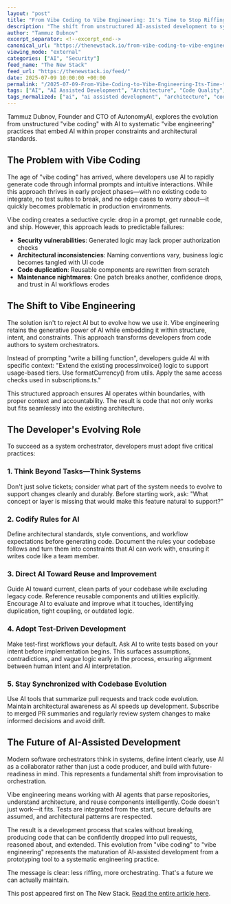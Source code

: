 ```yaml
---
layout: "post"
title: "From Vibe Coding to Vibe Engineering: It's Time to Stop Riffing with AI"
description: "The shift from unstructured AI-assisted development to systematic engineering practices that embed AI within proper constraints and architectural standards."
author: "Tammuz Dubnov"
excerpt_separator: <!--excerpt_end-->
canonical_url: "https://thenewstack.io/from-vibe-coding-to-vibe-engineering-its-time-to-stop-riffing-with-ai/"
viewing_mode: "external"
categories: ["AI", "Security"]
feed_name: "The New Stack"
feed_url: "https://thenewstack.io/feed/"
date: 2025-07-09 10:00:00 +00:00
permalink: "/2025-07-09-From-Vibe-Coding-to-Vibe-Engineering-Its-Time-to-Stop-Riffing-with-AI.html"
tags: ["AI", "AI Assisted Development", "Architecture", "Code Quality", "Community", "Development Practices", "Engineering Standards", "Security", "Software Engineering", "TDD", "Technical Debt", "Testing"]
tags_normalized: ["ai", "ai assisted development", "architecture", "code quality", "community", "development practices", "engineering standards", "security", "software engineering", "tdd", "technical debt", "testing"]
---
```


Tammuz Dubnov, Founder and CTO of AutonomyAI, explores the evolution from unstructured "vibe coding" with AI to systematic "vibe engineering" practices that embed AI within proper constraints and architectural standards. <!--excerpt_end-->

## The Problem with Vibe Coding

The age of "vibe coding" has arrived, where developers use AI to rapidly generate code through informal prompts and intuitive interactions. While this approach thrives in early project phases—with no existing code to integrate, no test suites to break, and no edge cases to worry about—it quickly becomes problematic in production environments.

Vibe coding creates a seductive cycle: drop in a prompt, get runnable code, and ship. However, this approach leads to predictable failures:

- **Security vulnerabilities**: Generated logic may lack proper authorization checks
- **Architectural inconsistencies**: Naming conventions vary, business logic becomes tangled with UI code
- **Code duplication**: Reusable components are rewritten from scratch
- **Maintenance nightmares**: One patch breaks another, confidence drops, and trust in AI workflows erodes

## The Shift to Vibe Engineering

The solution isn't to reject AI but to evolve how we use it. Vibe engineering retains the generative power of AI while embedding it within structure, intent, and constraints. This approach transforms developers from code authors to system orchestrators.

Instead of prompting "write a billing function", developers guide AI with specific context: "Extend the existing processInvoice() logic to support usage-based tiers. Use formatCurrency() from utils. Apply the same access checks used in subscriptions.ts."

This structured approach ensures AI operates within boundaries, with proper context and accountability. The result is code that not only works but fits seamlessly into the existing architecture.

## The Developer's Evolving Role

To succeed as a system orchestrator, developers must adopt five critical practices:

### 1. Think Beyond Tasks—Think Systems

Don't just solve tickets; consider what part of the system needs to evolve to support changes cleanly and durably. Before starting work, ask: "What concept or layer is missing that would make this feature natural to support?"

### 2. Codify Rules for AI

Define architectural standards, style conventions, and workflow expectations before generating code. Document the rules your codebase follows and turn them into constraints that AI can work with, ensuring it writes code like a team member.

### 3. Direct AI Toward Reuse and Improvement

Guide AI toward current, clean parts of your codebase while excluding legacy code. Reference reusable components and utilities explicitly. Encourage AI to evaluate and improve what it touches, identifying duplication, tight coupling, or outdated logic.

### 4. Adopt Test-Driven Development

Make test-first workflows your default. Ask AI to write tests based on your intent before implementation begins. This surfaces assumptions, contradictions, and vague logic early in the process, ensuring alignment between human intent and AI interpretation.

### 5. Stay Synchronized with Codebase Evolution

Use AI tools that summarize pull requests and track code evolution. Maintain architectural awareness as AI speeds up development. Subscribe to merged PR summaries and regularly review system changes to make informed decisions and avoid drift.

## The Future of AI-Assisted Development

Modern software orchestrators think in systems, define intent clearly, use AI as a collaborator rather than just a code producer, and build with future-readiness in mind. This represents a fundamental shift from improvisation to orchestration.

Vibe engineering means working with AI agents that parse repositories, understand architecture, and reuse components intelligently. Code doesn't just work—it fits. Tests are integrated from the start, secure defaults are assumed, and architectural patterns are respected.

The result is a development process that scales without breaking, producing code that can be confidently dropped into pull requests, reasoned about, and extended. This evolution from "vibe coding" to "vibe engineering" represents the maturation of AI-assisted development from a prototyping tool to a systematic engineering practice.

The message is clear: less riffing, more orchestrating. That's a future we can actually maintain.

This post appeared first on The New Stack. [Read the entire article here](https://thenewstack.io/from-vibe-coding-to-vibe-engineering-its-time-to-stop-riffing-with-ai/).
